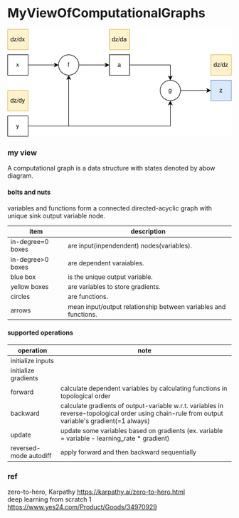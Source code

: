 # MyViewOfComputationalGraphs

![diagram-of-a-computatoinal-graph](https://github.com/lsc4719/MyViewOfComputationalGraphs/blob/main/view-of-data-structure-computational-graph.drawio.svg)

### my view

A computational graph is a data structure with states denoted by abow diagram.  

#### bolts and nuts
variables and functions form a connected directed-acyclic graph with unique sink output variable node.

| item | description |
| - | - |
| in-degree=0 boxes | are input(inpendendent) nodes(variables). |
| in-degree>0 boxes | are dependent varaiables. |
| blue box | is the unique output variable. |
| yellow boxes | are variables to store gradients. |
| circles | are functions. |
| arrows | mean input/output relationship between variables and functions. |

#### supported operations
| operation | note |
| - | - |
| initialize inputs | |
| initialize gradients | |
| forward | calculate dependent variables by calculating functions in topological order |
| backward | calculate gradients of output-variable w.r.t. variables in reverse-topological order using chain-rule from output variable's gradient(=1 always)|
| update | update some variables based on gradients (ex. variable = variable - learning_rate * gradient) |
| reversed-mode autodiff | apply forward and then backward sequentially |


### ref

zero-to-hero, Karpathy https://karpathy.ai/zero-to-hero.html  
deep learning from scratch 1 https://www.yes24.com/Product/Goods/34970929
